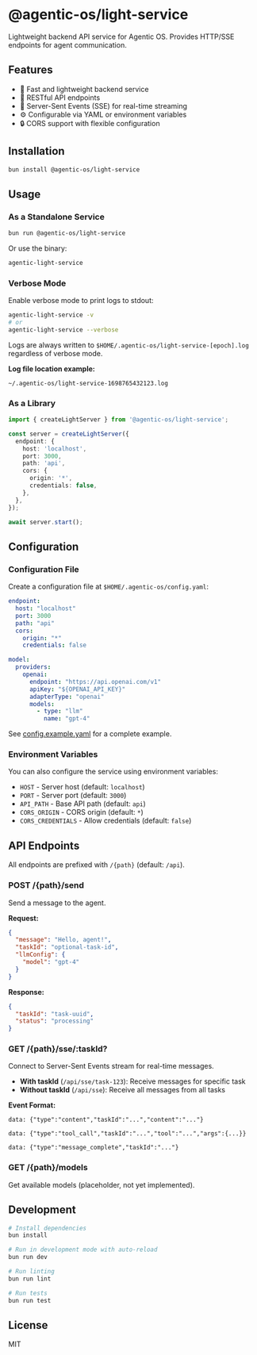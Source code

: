 # @agentic-os/light-service

Lightweight backend API service for Agentic OS. Provides HTTP/SSE endpoints for agent communication.

## Features

- 🚀 Fast and lightweight backend service
- 🔌 RESTful API endpoints
- 📡 Server-Sent Events (SSE) for real-time streaming
- ⚙️ Configurable via YAML or environment variables
- 🔒 CORS support with flexible configuration

## Installation

```bash
bun install @agentic-os/light-service
```

## Usage

### As a Standalone Service

```bash
bun run @agentic-os/light-service
```

Or use the binary:

```bash
agentic-light-service
```

### Verbose Mode

Enable verbose mode to print logs to stdout:

```bash
agentic-light-service -v
# or
agentic-light-service --verbose
```

Logs are always written to `$HOME/.agentic-os/light-service-[epoch].log` regardless of verbose mode.

**Log file location example:**
```
~/.agentic-os/light-service-1698765432123.log
```

### As a Library

```typescript
import { createLightServer } from '@agentic-os/light-service';

const server = createLightServer({
  endpoint: {
    host: 'localhost',
    port: 3000,
    path: 'api',
    cors: {
      origin: '*',
      credentials: false,
    },
  },
});

await server.start();
```

## Configuration

### Configuration File

Create a configuration file at `$HOME/.agentic-os/config.yaml`:

```yaml
endpoint:
  host: "localhost"
  port: 3000
  path: "api"
  cors:
    origin: "*"
    credentials: false

model:
  providers:
    openai:
      endpoint: "https://api.openai.com/v1"
      apiKey: "${OPENAI_API_KEY}"
      adapterType: "openai"
      models:
        - type: "llm"
          name: "gpt-4"
```

See [config.example.yaml](./config.example.yaml) for a complete example.

### Environment Variables

You can also configure the service using environment variables:

- `HOST` - Server host (default: `localhost`)
- `PORT` - Server port (default: `3000`)
- `API_PATH` - Base API path (default: `api`)
- `CORS_ORIGIN` - CORS origin (default: `*`)
- `CORS_CREDENTIALS` - Allow credentials (default: `false`)

## API Endpoints

All endpoints are prefixed with `/{path}` (default: `/api`).

### POST /{path}/send

Send a message to the agent.

**Request:**
```json
{
  "message": "Hello, agent!",
  "taskId": "optional-task-id",
  "llmConfig": {
    "model": "gpt-4"
  }
}
```

**Response:**
```json
{
  "taskId": "task-uuid",
  "status": "processing"
}
```

### GET /{path}/sse/:taskId?

Connect to Server-Sent Events stream for real-time messages.

- **With taskId** (`/api/sse/task-123`): Receive messages for specific task
- **Without taskId** (`/api/sse`): Receive all messages from all tasks

**Event Format:**
```
data: {"type":"content","taskId":"...","content":"..."}

data: {"type":"tool_call","taskId":"...","tool":"...","args":{...}}

data: {"type":"message_complete","taskId":"..."}
```

### GET /{path}/models

Get available models (placeholder, not yet implemented).

## Development

```bash
# Install dependencies
bun install

# Run in development mode with auto-reload
bun run dev

# Run linting
bun run lint

# Run tests
bun run test
```

## License

MIT


